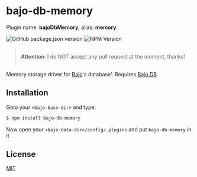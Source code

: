 # bajo-db-memory

Plugin name: **bajoDbMemory**, alias: **memory**

![GitHub package.json version](https://img.shields.io/github/package-json/v/ardhi/bajo-db-memory) ![NPM Version](https://img.shields.io/npm/v/bajo-db-memory)

> <br />**Attention**: I do NOT accept any pull request at the moment, thanks!<br /><br />

Memory storage driver for [Bajo](https://github.com/ardhi/bajo)'s database'. Requires [Bajo DB](https://github.com/ardhi/bajo-db)

## Installation

Goto your ```<bajo-base-dir>``` and type:

```bash
$ npm install bajo-db-memory
```

Now open your ```<bajo-data-dir>/config/.plugins``` and put ```bajo-db-memory``` in it

## License

[MIT](LICENSE)
